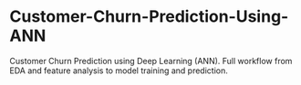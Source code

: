 # Customer-Churn-Prediction-Using-ANN
Customer Churn Prediction using Deep Learning (ANN). Full workflow from EDA and feature analysis to model training and prediction.
